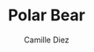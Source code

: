 ---
title: "Polar Bear"
github: https://github.com/diezcami/polar-bear-theme/
demo: https://diezcami.github.io/polar-bear-theme
author: Camille Diez
ssg:
  - Jekyll
cms:
  - No Cms
---